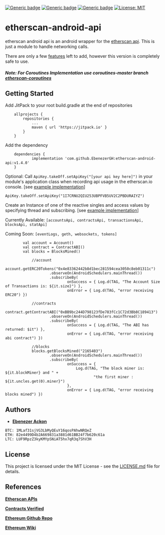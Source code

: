 [![Generic badge](https://img.shields.io/badge/EtherscanApi-UP-brightgreen.svg)](https://api.etherscan.io/api?module=stats&action=ethprice&apikey=YourApiKeyToken)
[![Generic badge](https://img.shields.io/badge/CircleCI-PASS-brightgreen.svg)](https://circleci.com/gh/EbenezerGH/hello_etherscan/tree/master)
[![Generic badge](https://img.shields.io/badge/Version-v1.0.0-lightgrey.svg)](https://jitpack.io/#EbenezerGH/etherscan-android-api)
[![License: MIT](https://img.shields.io/badge/License-MIT-blue.svg)](https://github.com/EbenezerGH/hello_etherscan/blob/update-documentation/LICENSE)

# etherscan-android-api

etherscan android api is an android wrapper for the [etherscan api](https://etherscan.io/apis).  This is just a module to handle networking calls.

There are only a few [features](https://github.com/EbenezerGH/hello_etherscan/issues) left to add, however this version is completely safe to use.

##### Note: For Coroutines Implementation use coroutines-master branch [etherscan-coroutines](https://github.com/EbenezerGH/etherscan-android-api/tree/master-coroutines)

## Getting Started

Add JitPack to your root build.gradle at the end of repositories
```
	allprojects {
		repositories {
			...
			maven { url 'https://jitpack.io' }
		}
	}
```


Add the dependency


```
	dependencies {
	        implementation 'com.github.EbenezerGH:etherscan-android-api:v1.4.0'
	}
```


Optional: Call `ApiKey.takeOff.setApiKey("[your api key here]")` in your module's application class when recording api usage in the etherscan.io console. [see [example implementation](https://github.com/EbenezerGH/etherscan-android-api/blob/master/etherscan-sample/src/main/java/jfyg/etherscan/helloetherescan/EtherscanSampleApplication.kt)]
```
ApiKey.takeOff.setApiKey("1I7CRNU2QIU253UBPFVB5UV2C2PBDURAIYZ")
```

Create an Instance of one of the reactive singles and access values by specifying thread and subscribing. [see [example implementation](https://github.com/EbenezerGH/etherscan-android-api/blob/master/etherscan-sample/src/main/java/jfyg/etherscan/helloetherescan/SampleActivity.kt)]

Currently Available: ``[accountsApi, contractsApi, transactionsApi, blocksApi, statApi]``

Coming Soon: ``[eventLogs, geth, websockets, tokens]``

```
        val account = Account()
        val contract = ContractABI()
        val blocks = BlocksMined()

            //account
            account.getERC20Tokens("0x4e83362442b8d1bec281594cea3050c8eb01311c")
                    .observeOn(AndroidSchedulers.mainThread())
                    .subscribeBy(
                            onSuccess = { Log.d(TAG, "The Account Size of Transactions is: ${it.size}") },
                            onError = { Log.d(TAG, "error receiving ERC20") })

            //contracts
            contract.getContractABI("0xBB9bc244D798123fDe783fCc1C72d3Bb8C189413")
                    .observeOn(AndroidSchedulers.mainThread())
                    .subscribeBy(
                            onSuccess = { Log.d(TAG, "The ABI has returned: $it") },
                            onError = { Log.d(TAG, "error receiving abi contract") })

            //blocks
            blocks.getBlocksMined("2165403")
                    .observeOn(AndroidSchedulers.mainThread())
                    .subscribeBy(
                            onSuccess = {
                                Log.d(TAG, "The block miner is: ${it.blockMiner} and " +
                                        "the first miner : ${it.uncles.get(0).miner}")
                            },
                            onError = { Log.d(TAG, "error receiving blocks mined") })
```
## Authors

* [**Ebenezer Ackon**](http://www.ebenezerackon.com/)

```
BTC: 1MLaf31sjVG3LbMyQEuY16qosPAhwNRQeZ
ETH: 82e4499D4b2A669831a3881d61BB24f7b620c61a
LTC: LUF9RpzZ3kyKMYpSNiAT5hx7qR3q7ShV3H
```

## License

This project is licensed under the MIT License - see the [LICENSE.md](LICENSE.md) file for details.

## References

[**Etherscan APIs**](https://etherscan.io/apis)

[**Contracts Verified**](https://etherscan.io/contractsVerified)

[**Ethereum Github Repo**](https://github.com/ethereum)

[**Ethereum Wiki**](https://github.com/ethereum/wiki/wiki/JSON-RPC)


